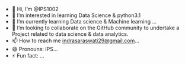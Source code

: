 - 👋 Hi, I’m @IPS1002
- 👀 I’m interested in learning Data Science & python3.1
- 🌱 I’m currently learning Data science & Machine learning ...
- 💞️ I’m looking to collaborate on  the GitHub community to undertake a Project related to data science & data analytics.
- 📫 How to reach me  indrasaraswati29@gmail.com...
- 😄 Pronouns: IPS...
- ⚡ Fun fact: ...

<!---
IPS1002/IPS1002 is a ✨ special ✨ repository because its `README.md` (this file) appears on your GitHub profile.
You can click the Preview link to take a look at your changes.
--->

